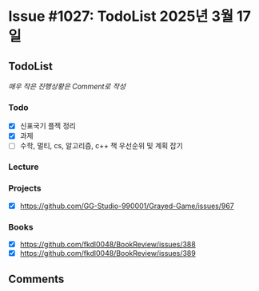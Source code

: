 # Issue #1027: TodoList 2025년 3월 17일

## TodoList

*매우 작은 진행상황은 Comment로 작성*

### Todo  

- [x] 신표국기 플젝 정리
- [x] 과제
- [ ] 수학, 멀티, cs, 알고리즘, c++ 책 우선순위 및 계획 잡기

### Lecture

### Projects

- [x] https://github.com/GG-Studio-990001/Grayed-Game/issues/967

### Books

- [x] https://github.com/fkdl0048/BookReview/issues/388
- [x] https://github.com/fkdl0048/BookReview/issues/389

## Comments


